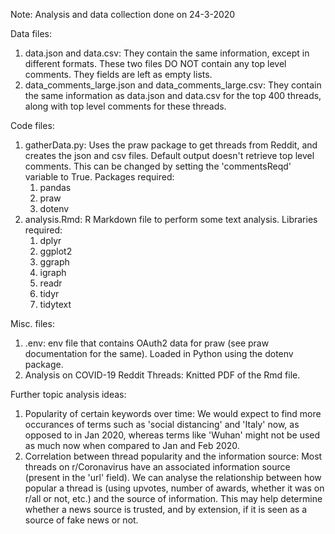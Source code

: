 Note: Analysis and data collection done on 24-3-2020

Data files: 
1. data.json and data.csv: They contain the same information, except in different formats. These two files DO NOT contain any top level comments. They fields are left as empty lists.
2. data_comments_large.json and data_comments_large.csv: They contain the same information as data.json and data.csv for the top 400 threads, along with top level comments for these threads. 

Code files:
1. gatherData.py: Uses the praw package to get threads from Reddit, and creates the json and csv files. Default output doesn't retrieve top level comments. This can be changed by setting the 'commentsReqd' variable to True. Packages required:
    1. pandas
    2. praw
    3. dotenv
2. analysis.Rmd: R Markdown file to perform some text analysis. Libraries required:
    1. dplyr
    2. ggplot2
    3. ggraph
    4. igraph
    5. readr
    6. tidyr
    7. tidytext

Misc. files:
1. .env: env file that contains OAuth2 data for praw (see praw documentation for the same). Loaded in Python using the dotenv package.
2. Analysis on COVID-19 Reddit Threads: Knitted PDF of the Rmd file.

Further topic analysis ideas:
1. Popularity of certain keywords over time: We would expect to find more occurances of terms such as 'social distancing' and 'Italy' now, as opposed to in Jan 2020, whereas terms like 'Wuhan' might not be used as much now when compared to Jan and Feb 2020.
2. Correlation between thread popularity and the information source: Most threads on r/Coronavirus have an associated information source (present in the 'url' field). We can analyse the relationship between how popular a thread is (using upvotes, number of awards, whether it was on r/all or not, etc.) and the source of information. This may help determine whether a news source is trusted, and by extension, if it is seen as a source of fake news or not.